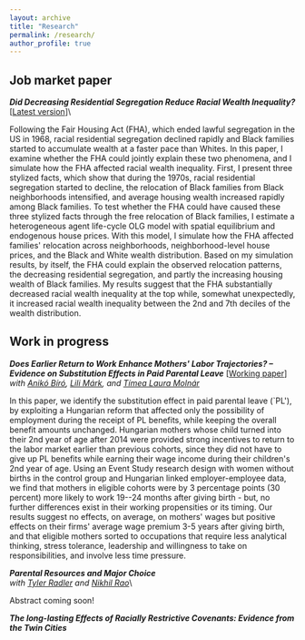 ```yaml
---
layout: archive
title: "Research"
permalink: /research/
author_profile: true
---
```


## Job market paper

***Did Decreasing Residential Segregation Reduce Racial Wealth Inequality?*** [[Latest version][jmp]]\

Following the Fair Housing Act (FHA), which ended lawful segregation in the US in 1968, racial residential segregation declined rapidly and Black families started to accumulate wealth at a faster pace than Whites. In this paper, I examine whether the FHA could jointly explain these two phenomena, and I simulate how the FHA affected racial wealth inequality. First, I present three stylized facts, which show that during the 1970s, racial residential segregation started to decline, the relocation of Black families from Black neighborhoods intensified, and average housing wealth increased rapidly among Black families. To test whether the FHA could have caused these three stylized facts through the free relocation of Black families, I estimate a heterogeneous agent life-cycle OLG model with spatial equilibrium and endogenous house prices. With this model, I simulate how the FHA affected families' relocation across neighborhoods, neighborhood-level house prices, and the Black and White wealth distribution. Based on my simulation results, by itself, the FHA could explain the observed relocation patterns, the decreasing residential segregation, and partly the increasing housing wealth of Black families. My results suggest that the FHA substantially decreased racial wealth inequality at the top while, somewhat unexpectedly, it increased racial wealth inequality between the 2nd and 7th deciles of the wealth distribution. 

## Work in progress

***Does Earlier Return to Work Enhance Mothers' Labor Trajectories? – Evidence on Substitution Effects in Paid Parental Leave*** [[Working paper][gyed_extra]]<br>
_with [Anikó Bíró](https://sites.google.com/site/aniko17biro/), [Lili Márk](https://economics.ceu.edu/people/lili-mark), and [Tímea Laura Molnár](https://timea-laura-molnar.com/)_

In this paper, we identify the substitution effect in paid parental leave (`PL'), by exploiting a Hungarian reform that affected only the possibility of employment during the receipt of PL benefits, while keeping the overall benefit amounts unchanged. Hungarian mothers whose child turned into their 2nd year of age after 2014 were provided strong incentives to return to the labor market earlier than previous cohorts, since they did not have to give up PL benefits while earning their wage income during their children's 2nd year of age. Using an Event Study research design with women without births in the control group and Hungarian linked employer-employee data, we find that mothers in eligible cohorts were  by 3 percentage points (30 percent) more likely to work 19--24 months after giving birth - but, no further differences exist in their working propensities or its timing. Our results suggest no effects, on average, on mothers' wages but positive effects on their firms' average wage premium 3-5 years after giving birth, and that eligible mothers sorted to occupations that require less analytical thinking, stress tolerance, leadership and willingness to take on responsibilities, and involve less time pressure.

***Parental Resources and Major Choice***<br> 
_with [Tyler Radler](https://tradler.github.io/) and [Nikhil Rao](https://sites.google.com/view/nikhil-rao/)_\

Abstract coming soon!

***The long-lasting Effects of Racially Restrictive Covenants: Evidence from the Twin Cities*** 

[jmp]: ../files/zsigmond_palvolgyi_jmp.pdf
[gyed_extra]: ../files/hungarian_parental_leave_paper.pdf